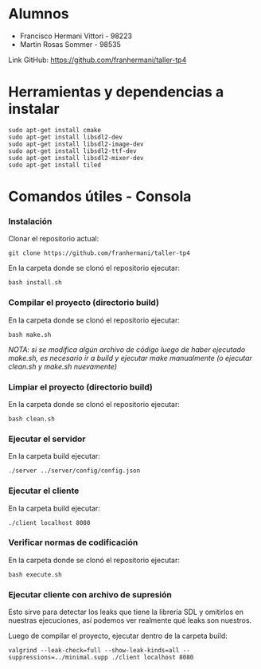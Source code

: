 # Alumnos

- Francisco Hermani	Vittori		- 98223
- Martin Rosas Sommer			- 98535

Link GitHub: https://github.com/franhermani/taller-tp4

# Herramientas y dependencias a instalar

```
sudo apt-get install cmake
sudo apt-get install libsdl2-dev
sudo apt-get install libsdl2-image-dev
sudo apt-get install libsdl2-ttf-dev
sudo apt-get install libsdl2-mixer-dev
sudo apt-get install tiled
```

# Comandos útiles - Consola

### Instalación

Clonar el repositorio actual:
```
git clone https://github.com/franhermani/taller-tp4
```

En la carpeta donde se clonó el repositorio ejecutar:
```
bash install.sh
```

### Compilar el proyecto (directorio build)

En la carpeta donde se clonó el repositorio ejecutar:
```
bash make.sh
```

*NOTA: si se modifica algún archivo de código luego de haber ejecutado
make.sh, es necesario ir a build y ejecutar make manualmente (o ejecutar
clean.sh y make.sh nuevamente)*

### Limpiar el proyecto (directorio build)

En la carpeta donde se clonó el repositorio ejecutar:
```
bash clean.sh
```

### Ejecutar el servidor

En la carpeta build ejecutar:
```
./server ../server/config/config.json
```

### Ejecutar el cliente

En la carpeta build ejecutar:
```
./client localhost 8080
```

### Verificar normas de codificación

En la carpeta donde se clonó el repositorio ejecutar:
```
bash execute.sh
```

### Ejecutar cliente con archivo de supresión

Esto sirve para detectar los leaks que tiene la librería SDL y omitirlos
en nuestras ejecuciones, así podemos ver realmente qué leaks son nuestros.

Luego de compilar el proyecto, ejecutar dentro de la carpeta build:

```
valgrind --leak-check=full --show-leak-kinds=all --suppressions=../minimal.supp ./client localhost 8080
```
